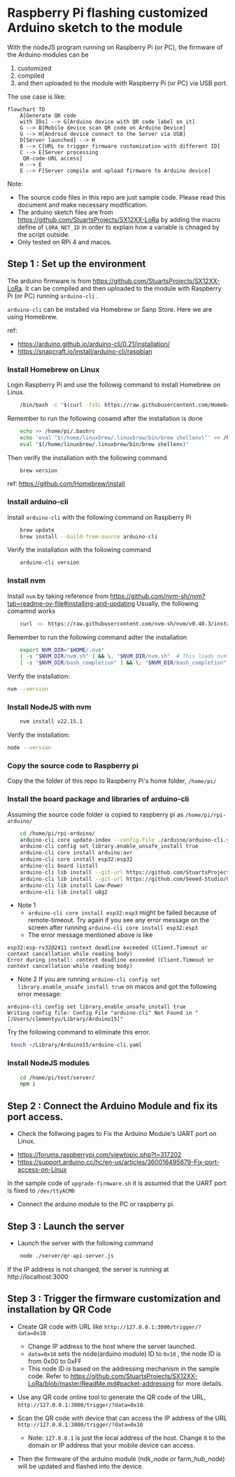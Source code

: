 # Raspberry Pi flashing customized Arduino sketch to the module
With the nodeJS program running on Raspberry Pi (or PC),  the firmware of the Arduino modules can be 
1. customized  
2. compiled 
3. and then uploaded 
to the module with Raspberry Pi (or PC) via USB port. 

The use case is like: 


```mermaid
flowchart TD
    A[Generate QR code 
    with IDs] --> G[Arduino device with QR code label on it]
    G --> B[Mobile device scan QR code on Arduino Device]
    G --> H[Android device connect to the Server via USB]
    D[Server launched] --> H
    B --> C[URL to trigger firmware customization with different ID]
    C --> E[Server processing
     QR-code-URL access]
    H --> E
    E --> F[Server compile and upload firmware to Arduino device]
```

Note: 
* The source code files in this repo are just sample code. Please read this document and make necessary modification.
* The arduino sketch files are from https://github.com/StuartsProjects/SX12XX-LoRa by adding the macro define of `LORA_NET_ID` in order to explain how a variable is chnaged by the script outside. 
* Only tested on RPi 4 and macos. 
 

## Step 1 : Set up the environment
The arduino firmware is from https://github.com/StuartsProjects/SX12XX-LoRa. It can be compiled and then uploaded to the module with Raspberry Pi (or PC) running `arduino-cli` . 

`arduino-cli` can be installed via Homebrew or Sanp Store. Here we are using Homebrew. 

ref: 
* https://arduino.github.io/arduino-cli/0.21/installation/
* https://snapcraft.io/install/arduino-cli/raspbian

### Install Homebrew on Linux 

Login Raspberry Pi and use the followig command to install Homebrew on Linux. 

```bash
    /bin/bash -c "$(curl -fsSL https://raw.githubusercontent.com/Homebrew/install/HEAD/install.sh)"
```

Remember to run the following cooamd after the installation is done

```bash
    echo >> /home/pi/.bashrc
    echo 'eval "$(/home/linuxbrew/.linuxbrew/bin/brew shellenv)"' >> /home/pi/.bashrc
    eval "$(/home/linuxbrew/.linuxbrew/bin/brew shellenv)"
```

Then verify the installation with the following command 

```bash
    brew version
```

ref: https://github.com/Homebrew/install

### Install arduino-cli
Install `arduino-cli` with the following command on Raspberry Pi

```bash
    brew update
    brew install --build-from-source arduino-cli
```

Verify the installation with the following command 

```bash
    arduino-cli version
```

### Install nvm

Install `nvm` by taking reference from https://github.com/nvm-sh/nvm?tab=readme-ov-file#installing-and-updating
Usually, the following comamnd works

```bash
    curl -o- https://raw.githubusercontent.com/nvm-sh/nvm/v0.40.3/install.sh | bash
```

Remember to run the following command adter the installation 

```bash
    export NVM_DIR="$HOME/.nvm"
    [ -s "$NVM_DIR/nvm.sh" ] && \. "$NVM_DIR/nvm.sh"  # This loads nvm
    [ -s "$NVM_DIR/bash_completion" ] && \. "$NVM_DIR/bash_completion"  # This loads nvm bash_completion
```

Verify the installation:

```bash 
nvm --version
```

### Install NodeJS with nvm

```bash
    nvm install v22.15.1
```
Verify the installation:

```bash 
node --version
```


### Copy the source code to Raspberry pi

Copy the the folder of this repo to Raspberry Pi's home folder, `/home/pi/`


### Install the board package and libraries of arduino-cli 
Assuming the source code folder is copied to raspberry pi as  `/home/pi/rpi-arduino/`

```bash 
    cd /home/pi/rpi-arduino/
    arduino-cli core update-index --config-file ./arduino/arduino-cli.yaml
    arduino-cli config set library.enable_unsafe_install true
    arduino-cli core install arduino:avr
    arduino-cli core install esp32:esp32
    arduino-cli board listall
    arduino-cli lib install --git-url https://github.com/StuartsProjects/SX12XX-LoRa.git
    arduino-cli lib install --git-url https://github.com/Seeed-Studio/Grove_BME280.git
    arduino-cli lib install Low-Power
    arduino-cli lib install u8g2
```


* Note 1 
  * `arduino-cli core install esp32:esp3` might be failed because of remote-timeout. Try again if you see any error message on the screen after running `arduino-cli core install esp32:esp3`
  * The error message mentioned above is like

```
esp32:esp-rv32@2411 context deadline exceeded (Client.Timeout or context cancellation while reading body)
Error during install: context deadline exceeded (Client.Timeout or context cancellation while reading body)
```

* Note 2
If you are running `arduino-cli config set library.enable_unsafe_install true` on macos and got the following error message: 

```
arduino-cli config set library.enable_unsafe_install true
Writing config file: Config File "arduino-cli" Not Found in "[/Users/clementyu/Library/Arduino15]"
```

Try the following command to eliminate this error. 

```bash
 touch ~/Library/Arduino15/arduino-cli.yaml
``` 

### Install NodeJS modules

```bash
    cd /home/pi/test/server/
    npm i
```

## Step 2 : Connect the Arduino Module and fix its port access. 

* Check the follwoing pages to Fix the Arduino Module's UART port on Linux. 

- https://forums.raspberrypi.com/viewtopic.php?t=317202
- https://support.arduino.cc/hc/en-us/articles/360016495679-Fix-port-access-on-Linux

In the sample code of `upgrade-firmware.sh`  it is assumed that the UART port is fixed to `/dev/ttyACM0` 

* Connect the arduino module to the PC or raspberry pi. 

## Step 3 : Launch the server 

* Launch the server with the following command

```bash 
    node ./server/qr-api-server.js
```

If the IP address is not changed, the server is running at http://localhost:3000


## Step 3 : Trigger the firmware customization and installation by QR Code

* Create QR code with URL like `http://127.0.0.1:3000/trigger/?data=0x10`
  * Change IP address to the host where the server launched. 
  * `data=0x10` sets the node(arduino module) ID to `0x10` , the node ID is from 0x00 to 0xFF  
  * This node ID is based on the addressing mechanism in the sample code. Refer to https://github.com/StuartsProjects/SX12XX-LoRa/blob/master/ReadMe.md#packet-addressing for more details. 

* Use any QR code online tool to generate the QR code of the URL, `http://127.0.0.1:3000/trigger/?data=0x10`. 

* Scan the QR code with device that can access the IP address of the URL `http://127.0.0.1:3000/trigger/?data=0x10` 
  * Note: `127.0.0.1` is just the local address of the host. Change it to the domain or IP address that your mobile device can access. 
  
* Then the firmware of the arduino module (ndk_node or farm_hub_node) will be updated and flashed into the device. 
